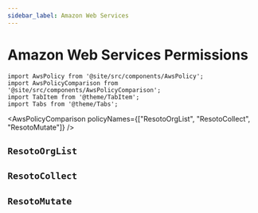 ```yaml
---
sidebar_label: Amazon Web Services
---
```


# Amazon Web Services Permissions

```mdx-code-block
import AwsPolicy from '@site/src/components/AwsPolicy';
import AwsPolicyComparison from '@site/src/components/AwsPolicyComparison';
import TabItem from '@theme/TabItem';
import Tabs from '@theme/Tabs';
```

<AwsPolicyComparison policyNames={["ResotoOrgList", "ResotoCollect", "ResotoMutate"]} />

## `ResotoOrgList`

<AwsPolicy policyName="ResotoOrgList" format="code-block" />

## `ResotoCollect`

<AwsPolicy policyName="ResotoCollect" />

## `ResotoMutate`

<AwsPolicy policyName="ResotoMutate" />
